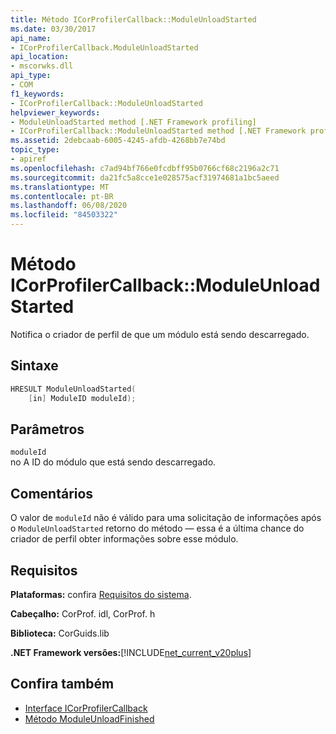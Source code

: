 ```yaml
---
title: Método ICorProfilerCallback::ModuleUnloadStarted
ms.date: 03/30/2017
api_name:
- ICorProfilerCallback.ModuleUnloadStarted
api_location:
- mscorwks.dll
api_type:
- COM
f1_keywords:
- ICorProfilerCallback::ModuleUnloadStarted
helpviewer_keywords:
- ModuleUnloadStarted method [.NET Framework profiling]
- ICorProfilerCallback::ModuleUnloadStarted method [.NET Framework profiling]
ms.assetid: 2debcaab-6005-4245-afdb-4268bb7e74bd
topic_type:
- apiref
ms.openlocfilehash: c7ad94bf766e0fcdbff95b0766cf68c2196a2c71
ms.sourcegitcommit: da21fc5a8cce1e028575acf31974681a1bc5aeed
ms.translationtype: MT
ms.contentlocale: pt-BR
ms.lasthandoff: 06/08/2020
ms.locfileid: "84503322"
---
```

# <a name="icorprofilercallbackmoduleunloadstarted-method"></a>Método ICorProfilerCallback::ModuleUnloadStarted
Notifica o criador de perfil de que um módulo está sendo descarregado.  
  
## <a name="syntax"></a>Sintaxe  
  
```cpp  
HRESULT ModuleUnloadStarted(  
    [in] ModuleID moduleId);
```  
  
## <a name="parameters"></a>Parâmetros  
 `moduleId`  
 no A ID do módulo que está sendo descarregado.  
  
## <a name="remarks"></a>Comentários  
 O valor de `moduleId` não é válido para uma solicitação de informações após o `ModuleUnloadStarted` retorno do método — essa é a última chance do criador de perfil obter informações sobre esse módulo.  
  
## <a name="requirements"></a>Requisitos  
 **Plataformas:** confira [Requisitos do sistema](../../get-started/system-requirements.md).  
  
 **Cabeçalho:** CorProf. idl, CorProf. h  
  
 **Biblioteca:** CorGuids.lib  
  
 **.NET Framework versões:**[!INCLUDE[net_current_v20plus](../../../../includes/net-current-v20plus-md.md)]  
  
## <a name="see-also"></a>Confira também

- [Interface ICorProfilerCallback](icorprofilercallback-interface.md)
- [Método ModuleUnloadFinished](icorprofilercallback-moduleunloadfinished-method.md)
